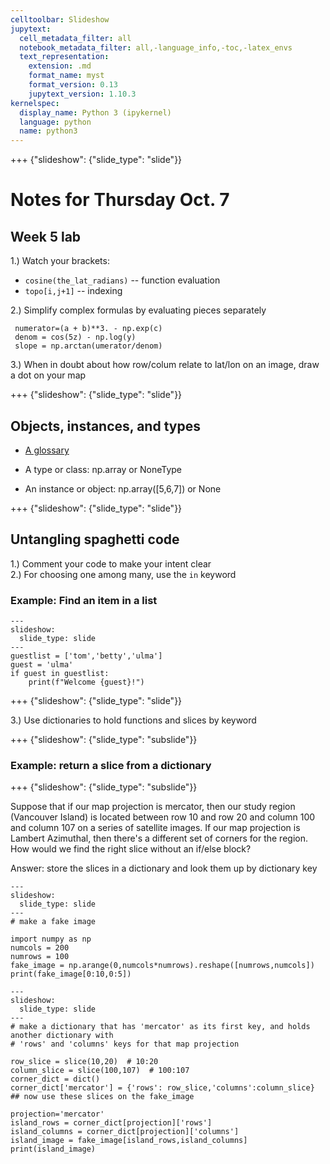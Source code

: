 ```yaml
---
celltoolbar: Slideshow
jupytext:
  cell_metadata_filter: all
  notebook_metadata_filter: all,-language_info,-toc,-latex_envs
  text_representation:
    extension: .md
    format_name: myst
    format_version: 0.13
    jupytext_version: 1.10.3
kernelspec:
  display_name: Python 3 (ipykernel)
  language: python
  name: python3
---
```


+++ {"slideshow": {"slide_type": "slide"}}

# Notes for Thursday Oct. 7

## Week 5 lab

1.) Watch your brackets:

* `cosine(the_lat_radians)`  -- function evaluation
* `topo[i,j+1]`  -- indexing

2.) Simplify complex formulas by evaluating pieces separately

     numerator=(a + b)**3. - np.exp(c)  
     denom = cos(5z) - np.log(y)
     slope = np.arctan(umerator/denom)  

3.)  When in doubt about how row/colum relate to lat/lon on an image, draw a dot
     on your map

+++ {"slideshow": {"slide_type": "slide"}}

## Objects, instances, and types

* [A glossary](https://eli.thegreenplace.net/2012/03/30/python-objects-types-classes-and-instances-a-glossary)

* A type or class:  np.array or NoneType

* An instance or object:  np.array([5,6,7]) or None

+++ {"slideshow": {"slide_type": "slide"}}

## Untangling spaghetti code

1.) Comment your code to make your intent clear  
2.) For choosing one among many, use the `in` keyword

### Example: Find an item in a list

```{code-cell} ipython3
---
slideshow:
  slide_type: slide
---
guestlist = ['tom','betty','ulma']
guest = 'ulma'
if guest in guestlist:
    print(f"Welcome {guest}!")
```

+++ {"slideshow": {"slide_type": "slide"}}

3.) Use dictionaries to hold functions and slices by keyword

+++ {"slideshow": {"slide_type": "subslide"}}

### Example:  return a slice from a dictionary

+++ {"slideshow": {"slide_type": "subslide"}}

Suppose that if our map projection is mercator, then our study region (Vancouver Island) is
located between row 10 and row 20 and column 100 and column 107 on a series of satellite images.
If our map projection is Lambert Azimuthal, then there's a different set of corners for the region.
How would we find the right slice without an if/else block?

Answer: store the slices in a dictionary and look them up by dictionary key

```{code-cell} ipython3
---
slideshow:
  slide_type: slide
---
# make a fake image

import numpy as np
numcols = 200
numrows = 100
fake_image = np.arange(0,numcols*numrows).reshape([numrows,numcols])
print(fake_image[0:10,0:5])
```

```{code-cell} ipython3
---
slideshow:
  slide_type: slide
---
# make a dictionary that has 'mercator' as its first key, and holds another dictionary with
# 'rows' and 'columns' keys for that map projection

row_slice = slice(10,20)  # 10:20
column_slice = slice(100,107)  # 100:107
corner_dict = dict()
corner_dict['mercator'] = {'rows': row_slice,'columns':column_slice}
## now use these slices on the fake_image

projection='mercator'
island_rows = corner_dict[projection]['rows']
island_columns = corner_dict[projection]['columns']
island_image = fake_image[island_rows,island_columns]
print(island_image)
```
